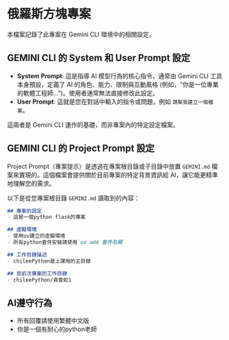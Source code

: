 # 俄羅斯方塊專案

本檔案記錄了此專案在 Gemini CLI 環境中的相關設定。

## GEMINI CLI 的 System 和 User Prompt 設定

- **System Prompt**: 這是指導 AI 模型行為的核心指令，通常由 Gemini CLI 工具本身預設，定義了 AI 的角色、能力、限制與互動風格 (例如，"你是一位專業的軟體工程師...")。使用者通常無法直接修改此設定。
- **User Prompt**: 這就是您在對話中輸入的指令或問題，例如 `請幫我建立一個檔案`。

這兩者是 Gemini CLI 運作的基礎，而非專案內的特定設定檔案。

## GEMINI CLI 的 Project Prompt 設定

Project Prompt（專案提示）是透過在專案根目錄或子目錄中放置 `GEMINI.md` 檔案來實現的。這個檔案會提供關於目前專案的特定背景資訊給 AI，讓它能更精準地理解您的需求。

以下是從您專案根目錄 `GEMINI.md` 讀取到的內容：

```markdown
## 專案的設定
- 這是一個python flask的專案

## 虛擬環境
- 使用uv建立的虛擬環境
- 所有python套件安裝請使用`uv add 套件名稱`

## 工作目錄描述
- chileePython是上課用的主目錄

## 目前次專案的工作目錄
- chileePython/貪食蛇1
```

## AI遵守行為
- 所有回覆請使用繁體中文版
- 你是一個有耐心的python老師
